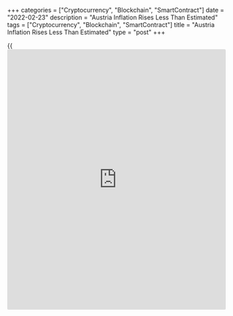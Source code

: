 +++
categories = ["Cryptocurrency", "Blockchain", "SmartContract"]
date = "2022-02-23"
description = "Austria Inflation Rises Less Than Estimated"
tags = ["Cryptocurrency", "Blockchain", "SmartContract"]
title = "Austria Inflation Rises Less Than Estimated"
type = "post"
+++

{{<iframe id="large-banner" src="https://www.bounty.group/#slide=16.0" width="100%" height="600" scrolling="no" style="border: 0px solid rgb(216, 221, 230); border-radius: 3px;">}}

Austria's consumer price inflation accelerated less than initially
estimated in January, final data from Statistics Austria showed on
Wednesday.

Consumer prices rose 5.0 percent yearly in January, following a 4.3
percent increase in February. In the initial estimate, inflation was 5.1
percent.

The latest inflation was the highest since December 1984.

Transport cost increased 11.3 percent and prices for housing, water,
energy rose 5.8 percent. Prices for restaurants and hotels, and food and
non-alcoholic beverages grew by 6.3 percent and 4.9 percent,
respectively.

The EU measure of harmonized index of consumer prices, or HICP, rose 4.5
percent annually in January, following a 3.8 percent growth in December.
According to the initial estimate, HICP rose 4.6 percent.

On a monthly basis, consumer prices declined 0.1 percent in January,
while the initial estimate had shown an unchanged reading.

The HICP remained unchanged monthly in January. In the initial estimate,
the HICP rose 0.1 percent.

For comments and feedback [contact](https://www.playgroundfx.com/contact/): editorial@rtt[news](https://www.letsplayfx.com/blog/forex-news-website/).com

[Economic News][1]

 **What parts of the world are seeing the best (and worst) economic
performances lately? Click[here][2] to check out our [Econ Scorecard][2]
and find out! See up-to-the-moment [ranking](https://www.playgroundfx.com/blog/crypto-exchange-ranking/)s for the best and worst
performers in [GDP][3], [unemployment rate][4], [inflation][5] and much
more.**

   1. www.rtt[news](https://www.letsplayfx.com/blog/forex-news-website/).com/Content/EconomicNews.aspx
   2. www.rtt[news](https://www.letsplayfx.com/blog/forex-news-website/).com/economic-scorecard/world-rank/industrial-production/highest-performance.aspx
   3. www.rtt[news](https://www.letsplayfx.com/blog/forex-news-website/).com/economic-scorecard/world-rank/GDP/highest-performance.aspx
   4. www.rtt[news](https://www.letsplayfx.com/blog/forex-news-website/).com/economic-scorecard/world-rank/unemployment-rate/lowest-performance.aspx
   5. www.rtt[news](https://www.letsplayfx.com/blog/forex-news-website/).com/economic-scorecard/world-rank/CPI/highest-performance.aspx